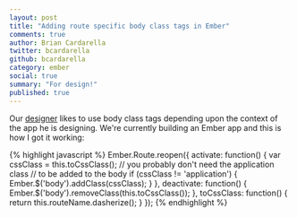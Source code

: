 ```yaml
---
layout: post
title: "Adding route specific body class tags in Ember"
comments: true
author: Brian Cardarella
twitter: bcardarella
github: bcardarella
category: ember
social: true
summary: "For design!"
published: true
---
```


Our [designer](http://twitter.com/cssboy) likes to use body class tags
depending upon the context of the app he is designing. We're currently
building an Ember app and this is how I got it working:

{% highlight javascript %}
Ember.Route.reopen({
  activate: function() {
    var cssClass = this.toCssClass();
    // you probably don't need the application class
    // to be added to the body
    if (cssClass != 'application') {
      Ember.$('body').addClass(cssClass);
    }
  },
  deactivate: function() {
    Ember.$('body').removeClass(this.toCssClass());
  },
  toCssClass: function() {
    return this.routeName.dasherize();
  }
});
{% endhighlight %}
